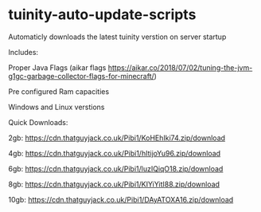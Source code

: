 # tuinity-auto-update-scripts
Automaticly downloads the latest tuinity verstion on server startup


Includes:

Proper Java Flags (aikar flags https://aikar.co/2018/07/02/tuning-the-jvm-g1gc-garbage-collector-flags-for-minecraft/)

Pre configured Ram capacities

Windows and Linux verstions 


Quick Downloads: 

2gb: https://cdn.thatguyjack.co.uk/Pibi1/KoHEhIki74.zip/download

4gb: https://cdn.thatguyjack.co.uk/Pibi1/hItijoYu96.zip/download

6gb: https://cdn.thatguyjack.co.uk/Pibi1/luzIQiqO18.zip/download

8gb: https://cdn.thatguyjack.co.uk/Pibi1/KIYiYitI88.zip/download

10gb: https://cdn.thatguyjack.co.uk/Pibi1/DAyATOXA16.zip/download
